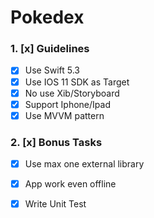 # Pokedex

### 1. [x] Guidelines

  - [x] Use Swift 5.3
  - [x] Use IOS 11 SDK as Target
  - [x] No use Xib/Storyboard
  - [x] Support Iphone/Ipad
  - [x] Use MVVM pattern
  
### 2. [x] Bonus Tasks

  - [x] Use max one external library
  - [x] App work even offline
  - [x] Write Unit Test
  
